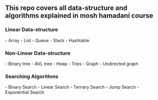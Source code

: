 <h2>This repo covers all data-structure and algorithms explained in mosh hamadani course</h2>

 
<h3>Linear Data-structure</h3>
- Array
- List
- Queue
- Stack
- Hashtable

<h3>Non-Linear Data-structure</h3>
- Binary tree
- AVL tree
- Heap
- Tries
- Graph
- Undirected graph

<h3>Searching Algorithms</h3>
- Binary Search
- Linear Search
- Ternary Search
- Jump Search
- Exponential Search
 